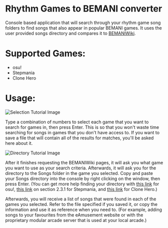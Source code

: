 # Rhythm Games to BEMANI converter
Console based application that will search through your rhythm game song folders to find songs that also appear in popular BEMANI games. It uses the user provided songs directory and compares it to [BEMANIWiki](http://bemaniwiki.com/).

# Supported Games:
* osu!
* Stepmania
* Clone Hero

# Usage:
![Selection Tutorial Image](https://media.discordapp.net/attachments/603730493074046978/748964559439528076/unknown.png)

Type a combination of numbers to select each game that you want to search for games in, then press Enter. This is so that you won't waste time searching for songs in games that you don't have access to. If you want to save a file that will contain all of the results for matches, you'll be asked here about it.

![Directory Tutorial Image](https://cdn.discordapp.com/attachments/603730493074046978/749081918477303808/unknown.png)


After it finishes requesting the BEMANIWiki pages, it will ask you what game you want to use as your search criteria. Afterwards, it will ask you for the directory to the Songs folder in the game you selected. Copy and paste your Songs directory into the console by right clicking on the window, then press Enter. (You can get more help finding your directory with [this link](https://osu.ppy.sh/help/wiki/osu!_Program_Files) for osu!, [this link](https://raw.githubusercontent.com/stepmania/stepmania/5_1-new/Docs/Userdocs/sm5_beginner.txt) on section 2.3.1 for Stepmania, and [this link](https://www.reddit.com/r/CloneHero/comments/9gbcnc/how_do_we_add_songs/e62sjyr?utm_source=share&utm_medium=web2x&context=3) for Clone Hero.)

Afterwards, you will receive a list of songs that were found in each of the games you selected. Refer to the file specified if you saved it, or copy the information and use it as reference when you need to. (For example, adding songs to your favourites from the eAmusement website or with the proprietary modular arcade server that is used at your local arcade.)
